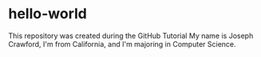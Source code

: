 # hello-world
This repository was created during the GitHub Tutorial
My name is Joseph Crawford, I'm from California, and I'm majoring in Computer Science.
